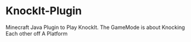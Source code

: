 # KnockIt-Plugin
Minecraft Java Plugin to Play KnockIt. 
The GameMode is about Knocking Each other off A Platform
